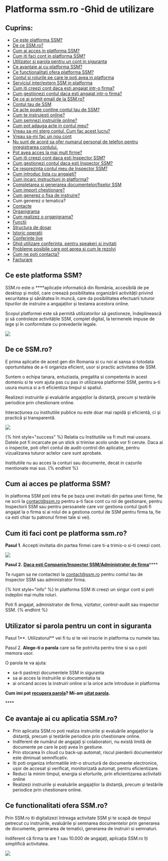 # Platforma ssm.ro -Ghid de utilizare

## 

## Cuprins:

  

* [Ce este platforma SSM?](./#ce-este-platforma-ssm)
* [De ce SSM.ro?](./#de-ce-ssm-ro)
* [Cum ai acces in platforma SSM?](./#cum-ai-acces-pe-platforma-ssm)
* [Cum iti faci cont in platforma SSM?](./#cum-iti-faci-cont-pe-platforma-ssm-ro)
* [Utilizator si parola pentru un cont in siguranta](./#utilizator-si-parola-pentru-un-cont-in-siguranta)
* [Ce avantaje ai cu platforma SSM?](./#ce-avantaje-ai-cu-aplicatia-ssm-ro)
* [Ce functionalitati ofera platforma SSM?](./#ce-functionalitati-ofera-ssm-ro)
* [Contul si rolurile pe care le poti avea in platforma](contul-si-rolurile-pe-care-le-poti-indeplini.md)
* [Serviciul inter/extern SSM in platforma](serviciul-intern-si-extern-ssm-si-rolurile-in-platforma.md)
* [Cum iti creezi cont daca esti angajat intr-o firma?](cum-iti-creezi-cont-ca-si-angajat-intr-o-firma.md)
* [Cum gestionezi contul daca esti angajat intr-o firma?](gestionarea-contului-ca-si-angajat/)
* [De ce ai primit email de la SSM.ro?](gestionarea-contului-ca-si-angajat/1.-de-ce-ai-primit-email-de-la-ssm.ro.md)
* [Contul tau de SSM](gestionarea-contului-ca-si-angajat/2.contul-tau-de-ssm.md)
* [Ce acte poate contine contul tau de SSM?](gestionarea-contului-ca-si-angajat/3.-ce-acte-poate-contine-contul-tau-de-ssm.md)
* [Cum te instruiesti online?](gestionarea-contului-ca-si-angajat/4.-cum-te-intruiesti-online.md)
* [Cum semnezi instruirile online?](gestionarea-contului-ca-si-angajat/5.-cum-semnezi-instruirile-online/)
* [Cum pot adauga acte in contul meu?](gestionarea-contului-ca-si-angajat/6.-cum-pot-adauga-acte-in-contul-meu.md)
* [Vreau sa-mi sterg contul. Cum fac acest lucru?](gestionarea-contului-ca-si-angajat/7.-vreau-sa-mi-sterg-contul.-cum-fac-acest-lucru.md)
* [Vreau sa-mi fac un nou cont](gestionarea-contului-ca-si-angajat/8.-vreau-sa-mi-fac-un-nou-cont..md)
* [Nu sunt de acord sa ofer numarul personal de telefon pentru inregistrarea contului.](gestionarea-contului-ca-si-angajat/9.-nu-sunt-de-acord-sa-ofer-numarul-personal-de-telefon-pentru-inregistrarea-contului..md)
* [Pot avea acces la mai mult firme?](gestionarea-contului-ca-si-angajat/untitled-2.md)
* [Cum iti creezi cont daca esti  Inspector SSM?](cum-iti-creezi-cont-ca-si-companie.md)
* [Cum gestionezi contul daca esti  Inspector SSM?](gestionarea-contului-ca-si-companie/)
* [Ce resprezinta contul meu de Inspector SSM? ](gestionarea-contului-ca-si-companie/1.ce-contine-contul-meu-de-inspector-ssm.md)
* [Cum introduc lista cu angajati?](gestionarea-contului-ca-si-companie/2.cum-introduc-lista-cu-angajati.md)
* [Cum incarc instructiuni in platforma?](gestionarea-contului-ca-si-companie/4.cum-incarc-instructiuni-in-platforma.md)
* [Completarea si generarea documentelor/fiselor SSM](gestionarea-contului-ca-si-companie/5.completarea-documentelor.md)
* [Cum import chestionare?](gestionarea-contului-ca-si-companie/5.-cum-import-chestionare.md)
* [Cum generez o fisa de instruire?](gestionarea-contului-ca-si-companie/6.cum-generez-o-fisa-de-instruire.md)
* Cum generez o tematica?
* [Contacte](gestionarea-contului-ca-si-companie/7.contacte.md)
* [Organigrama](gestionarea-contului-ca-si-companie/3.-organigrama/)
* [Cum realizez o organigrama?](gestionarea-contului-ca-si-companie/3.-organigrama/3.1.cum-realizez-o-organigrama.md)
* [Functii](gestionarea-contului-ca-si-companie/8.functii.md)
* [Structura de dosar](gestionarea-contului-ca-si-companie/untitled.md)
* [Istoric operatii](gestionarea-contului-ca-si-companie/untitled-1.md)
* [Conferinte live](gestionarea-contului-ca-si-companie/7.conferinte-live/)
* [Ghid utilizare conferinta, pentru speakeri si invitati](gestionarea-contului-ca-si-companie/7.conferinte-live/ghid-utilizare-conferinta-pentru-speakeri.md)
* [Probleme posibile care pot aprea si cum le rezolvi](probleme-posibile-ce-pot-aparea-si-cum-le-poti-rezolva/)
* [Cum ne poti contacta?](cum-ne-poti-contacta.md)
* [Facturare](facturare.md)

## 

## 

## 

## 

## 

## Ce este platforma SSM?

 SSM.ro este o ****aplicație informatică din România,  accesibilă de pe desktop și mobil, care creează posibilitatea organizării activității privind securitatea și sănătatea în muncă, care da posibilitatea efectuarii tuturor tipurilor de instruire a angajaților și testarea acestora online.  

 Scopul platformei este să permită utilizatorilor să gestioneze, îndeplinească și să controleze activitățile SSM, complet digital, la termenele impuse de lege și în conformitate cu prevederile legale.

![](.gitbook/assets/image%20%2820%29.png)



## De ce SSM.ro?

E prima aplicatie de acest gen din Romania si cu noi ai sansa si totodata oportunitatea de a-ti organiza eficient, usor si practic activitatea de SSM.

Suntem o echipa tanara, entuziasta, pregatita si competenta in acest domeniu si te vom ajuta pas cu pas in utilizarea platformei SSM, pentru a-ti usura munca si a-ti eficientiza timpul si spatiul.

Realizezi instruirile și evaluările angajaților la distanță, precum și testările periodice prin chestionare online.

Interacțiunea cu institutiile publice nu este doar mai rapidă și eficientă, ci și  practică și transparentă.

![](.gitbook/assets/image%20%2851%29.png)





{% hint style="success" %}
Relatia cu Institutiile va fi mult mai usoara. Datele pot fi incarcate pe un stick si trimise acolo unde vor fi cerute. Daca ai o inspectie, poti oferi contul de audit-control din aplicatie, pentru vizualizarea tuturor actelor care sunt aprobate.

Institutiile nu au acces la conturi sau documente, decat in cazurile mentionate mai sus.
{% endhint %}

##  Cum ai acces pe platforma SSM?

In platforma SSM poti intra fie pe baza unei invitatii din partea unei firme, fie ne scrii  la contact@ssm.ro pentru a-ti face cont cu rol de gestionare, pentru Inspectorii SSM sau pentru persoanele care vor gestiona contul \(poti fi angajat la o firma si ai rolul de a gestiona contul de SSM pentru firma ta, fie ca esti chiar tu patronul firmei tale si vei\).

 

##  Cum iti faci cont pe platforma ssm.ro?

 **Pasul 1**. Accepti invitatia din partea firmei care ti-a trimis-o si-ti creezi cont.

![](.gitbook/assets/image%20%2885%29.png)

**Pasul 2.**  [**Daca esti Companie/Inspector SSM/Administrator de firma**](cum-iti-creezi-cont-ca-si-companie.md)\*\*\*\*

Te rugam sa ne contactezi la  contact@ssm.ro pentru contul tau de Inspector SSM sau administrator firma.

  

{% hint style="info" %}
In platforma SSM iti creezi un singur cont si poti indeplini mai multe roluri.

Poti fi angajat, administrator de firma, vizitator, control-audit sau inspector SSM.
{% endhint %}





##    Utilizator si parola pentru un cont in siguranta

Pasul 1**. Utilizatorul**  vei fi tu si te vei inscrie in platforma cu numele tau.

 Pasul 2. **Alege-ti o parola** care sa fie potrivita pentru tine si sa o poti memora usor.

O parola te va ajuta:  

* sa-ti pastrezi documentele SSM in siguranta
* sa ai acces la instruirile si documentatia ta
* ai oricand acces la instruiri online si la orice acte introduse in platforma

**Cum imi pot** [**recupera parola**](probleme-posibile-ce-pot-aparea-si-cum-le-poti-rezolva/)**?  Mi-am** [**uitat parola**](probleme-posibile-ce-pot-aparea-si-cum-le-poti-rezolva/)**.**

\*\*\*\*

##   Ce avantaje ai cu aplicatia SSM.ro?

* Prin aplicatia SSM.ro poti realiza instruirile și evaluările angajaților la distanță, precum și testările periodice prin chestionare online.
* Indiferent de numărul de angajați și colaboratori, nu există limită de documente pe care le poți avea în gestiune.
* Prin stocarea în cloud cu back-up automat, riscul pierderii documentelor este diminuat semnificativ.
* Iti poti organiza informatiile intr-o structură de documente electronice, ușor de accesat și verificat, monitorizată automat, pentru eficientizare.
* Reduci la minim timpul, energia si eforturile, prin eficientizarea activitatii online 
* Realizezi instruirile și evaluările angajaților la distanță, precum și testările periodice prin chestionare online.

##  Ce functionalitati ofera SSM.ro?

Prin SSM.ro iti digitalizezi întreaga activitate SSM și te scapă de timpul petrecut cu instruirile, evaluările și semnarea documentelor prin generarea de documente, generarea de tematici, generarea de instruiri si semnaturi.

 Indiferent că firma ta are 1 sau 10.000 de angajați, aplicația SSM.ro îți simplifică activitatea.

![](.gitbook/assets/image%20%2835%29.png)

## 







 

  





 













 

